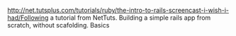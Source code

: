 

http://net.tutsplus.com/tutorials/ruby/the-intro-to-rails-screencast-i-wish-i-had/Following a tutorial from NetTuts.  Building a simple rails app from scratch, without scafolding. Basics

